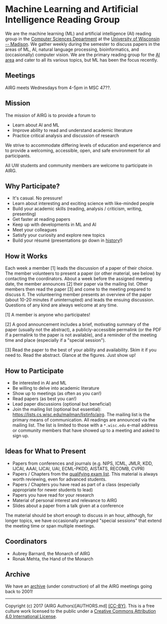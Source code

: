 Machine Learning and Artificial Intelligence Reading Group
==========================================================


We are the machine learning (ML) and artificial intelligence (AI)
reading group in the [Computer Sciences
Department](https://www.cs.wisc.edu/) at the [University of Wisconsin --
Madison](http://www.wisc.edu/).  We gather weekly during the semester to
discuss papers in the areas of ML, AI, natural language processing,
bioinformatics, and (occasionally) computer vision.  We are the primary
reading group for the [AI area](https://research.cs.wisc.edu/areas/ai/)
and cater to all its various topics, but ML has been the focus recently.


Meetings
--------

AIRG meets Wednesdays from 4-5pm in MSC 47??.


Mission
-------

The mission of AIRG is to provide a forum to

* Learn about AI and ML
* Improve ability to read and understand academic literature
* Practice critical analysis and discussion of research

We strive to accommodate differing levels of education and experience
and to provide a welcoming, accessible, open, and safe environment for
all participants.

All UW students and community members are welcome to participate in
AIRG.


Why Participate?
----------------

* It's casual.  No pressure!
* Learn about interesting and exciting science with like-minded people
* Build your academic skills (reading, analysis / criticism, writing,
  presenting)
* Get faster at reading papers
* Keep up with developments in ML and AI
* Meet your colleagues
* Satisfy your curiosity and explore new topics
* Build your résumé (presentations go down in [history](archive.yaml)!)


How it Works
------------

Each week a member [1] leads the discussion of a paper of their choice.
The member volunteers to present a paper (or other material, see below)
by contacting the coordinators.  About a week before the assigned
meeting date, the member announces [2] their paper via the mailing list.
Other members then read the paper [3] and come to the meeting prepared
to discuss it.  The volunteering member presents an overview of the
paper (about 10-20 minutes if uninterrupted) and leads the ensuing
discussion.  Questions of any kind are always welcome at any time.

[1] A member is anyone who participates!

[2] A good announcement includes a brief, motivating summary of the
    paper (usually not the abstract), a publicly-accessible permalink
    (or the PDF if a permalink to the paper is not available), and a
    reminder of the meeting time and place (especially if a "special
    session").

[3] Read the paper to the best of your ability and availability.  Skim
    it if you need to.  Read the abstract.  Glance at the figures.  Just
    show up!


How to Participate
------------------

* Be interested in AI and ML
* Be willing to delve into academic literature
* Show up to meetings (as often as you can!)
* Read papers (as best you can!)
* Lead paper discussions (optional but beneficial)
* Join the mailing list (optional but essential):
  https://lists.cs.wisc.edu/mailman/listinfo/airg.  The mailing list is
  the primary means of communication.  All readings are announced via
  the mailing list.  The list is limited to those with a `*.wisc.edu`
  e-mail address or community members that have showed up to a meeting
  and asked to sign up.


Ideas for What to Present
-------------------------

* Papers from conferences and journals (e.g. NIPS, ICML, JMLR, KDD,
  IJCAI, AAAI, IJCAI, UAI, ECML-PKDD, AISTATS, RECOMB, CVPR)
* Papers / Chapters from the [qualifying exam
  list](http://aiqual.cs.wisc.edu/).  This material is always worth
  reviewing, even for advanced students.
* Papers / Chapters you have read as part of a class (especially
  appropriate for newer students to lead)
* Papers you have read for your research
* Material of personal interest and relevance to AIRG
* Slides about a paper from a talk given at a conference

The material should be short enough to discuss in an hour, although, for
longer topics, we have occasionally arranged "special sessions" that
extend the meeting time or span multiple meetings.


Coordinators
------------

* Aubrey Barnard, the Monarch of AIRG
* Ronak Mehta, the Hand of the Monarch


Archive
-------

We have an [archive](archive.yaml) (under construction) of all the AIRG
meetings going back to 2001!


-----

Copyright (c) 2017 (AIRG Authors)[AUTHORS.md]
[(CC-BY)](https://creativecommons.org/licenses/by/4.0/).  This is a free
culture work licensed to the public under a [Creative Commons
Attribution 4.0 International
License](https://creativecommons.org/licenses/by/4.0/).
